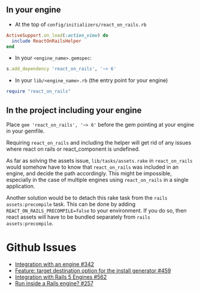 ## In your engine

+ At the top of `config/initializers/react_on_rails.rb`
```ruby
ActiveSupport.on_load(:action_view) do
  include ReactOnRailsHelper
end
```
+ In your `<engine_name>.gemspec`:
```ruby
s.add_dependency 'react_on_rails', '~> 6'
```
+ In your `lib/<engine_name>.rb` (the entry point for your engine)
```ruby
require "react_on_rails"
```
## In the project including your engine

Place `gem 'react_on_rails', '~> 6'` before the gem pointing at your engine in your gemfile.

Requiring `react_on_rails` and including the helper will get rid of any issues where react on rails or react_component is undefined.

As far as solving the assets issue, `lib/tasks/assets.rake` in `react_on_rails` would somehow have to know that `react_on_rails` was included in an engine, and decide the path accordingly. This might be impossible, especially in the case of multiple engines using `react_on_rails` in a single application.

Another solution would be to detach this rake task from the `rails assets:precompile` task. This can be done by adding `REACT_ON_RAILS_PRECOMPILE=false` to your environment. If you do so, then react assets will have to be bundled separately from `rails assets:precompile`.

# Github Issues

* [Integration with an engine #342](https://github.com/shakacode/react_on_rails/issues/342)
* [Feature: target destination option for the install generator #459](https://github.com/shakacode/react_on_rails/issues/459)
* [Integration with Rails 5 Engines #562](https://github.com/shakacode/react_on_rails/issues/562)
* [Run inside a Rails engine? #257](https://github.com/shakacode/react_on_rails/issues/257)

